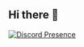 ## Hi there 👋
[![Discord Presence](https://lanyard.kyrie25.me/api/264257846496067586)](https://discord.com/users/264257846496067586)
<!--
**Penguinjaa/Penguinjaa** is a ✨ _special_ ✨ repository because its `README.md` (this file) appears on your GitHub profile.

Here are some ideas to get you started:

- 🔭 I’m currently working on ...
- 🌱 I’m currently learning ...
- 👯 I’m looking to collaborate on ...
- 🤔 I’m looking for help with ...
- 💬 Ask me about ...
- 📫 How to reach me: ...
- 😄 Pronouns: ...
- ⚡ Fun fact: ...
-->
